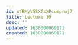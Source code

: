 ```yaml
---
id: ofEMyVSSXfsXPcumprwj7
title: Lecture 10
desc: ''
updated: 1638000069171
created: 1638000069171
---
```

